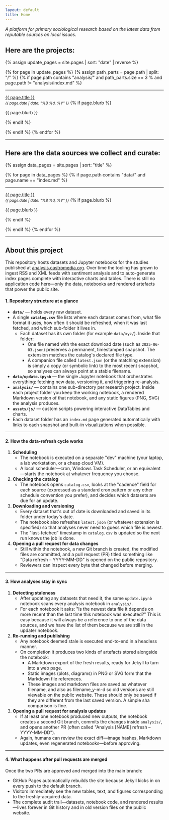 ```yaml
---
layout: default
title: Home
---
```


<p><i>A platform for primary sociological research based on the latest data from reputable sources on local issues.</i></p>

## Here are the projects:

<div markdown="0">

{% assign update_pages = site.pages | sort: "date" | reverse %}

{% for page in update_pages %}
  {% assign path_parts = page.path | split: "/" %}
  {% if page.path contains "analysis/" and path_parts.size == 3 % and page.path != "analysis/index.md" %}
    <hr>
    <p>
      <a href="{{ page.url }}">{{ page.title }}</a><br>
      <small><em>{{ page.date | date: "%B %d, %Y" }}</em></small>
      {% if page.blurb %}<p>{{ page.blurb }}</p>{% endif %}
    </p>
  {% endif %}
{% endfor %}

</div>

---

## Here are the data sources we collect and curate:

<div markdown="0">

{% assign data_pages = site.pages | sort: "title" %}

{% for page in data_pages %}
  {% if page.path contains "data/" and page.name == "index.md" %}
    <hr>
    <p>
      <a href="{{ page.url }}">{{ page.title }}</a><br>
      <small><em>{{ page.date | date: "%B %d, %Y" }}</em></small>
      {% if page.blurb %}<p>{{ page.blurb }}</p>{% endif %}
    </p>
  {% endif %}
{% endfor %}

</div>

---

## About this project

This repository hosts datasets and Jupyter notebooks for the studies published at [analysis.castromedia.org](https://analysis.castromedia.org).
Over time the tooling has grown to ingest RSS and XML feeds with sentiment analysis and to auto-generate index pages complete with interactive charts and tables.
There is still no application code here—only the data, notebooks and rendered artefacts that power the public site.


#### 1. Repository structure at a glance

* **`data/`** — holds every raw dataset.
* A single **`catalog.csv`** file lists where each dataset comes from, what file format it uses, how often it should be refreshed, when it was last fetched, and which sub-folder it lives in.
  * Each dataset has its own folder (for example `data/xyz/`). Inside that folder:
    * One file named with the exact download date (such as `2025-06-03.json`) preserves a permanent, timestamped snapshot. The extension matches the catalog's declared file type.
    * A companion file called `latest.json` (or the matching extension) is simply a copy (or symbolic link) to the most recent snapshot, so analyses can always point at a stable filename.
* **`data/update.ipynb`** — the single Jupyter notebook that orchestrates everything: fetching new data, versioning it, and triggering re-analysis.
* **`analysis/`** — contains one sub-directory per research project. Inside each project folder you keep the working notebook, a rendered Markdown version of that notebook, and any static figures (PNG, SVG) the analysis produces.
* **`assets/js/`** — custom scripts powering interactive DataTables and charts.
* Each dataset folder has an `index.md` page generated automatically with links to each snapshot and built-in visualizations when possible.

---

#### 2. How the data-refresh cycle works

1. **Scheduling**
   * The notebook is executed on a separate "dev" machine (your laptop, a lab workstation, or a cheap cloud VM).
   * A local scheduler—cron, Windows Task Scheduler, or an equivalent—starts the notebook at whatever frequency you choose.
2. **Checking the catalog**
   * The notebook opens `catalog.csv`, looks at the "cadence" field for each source (expressed as a standard cron pattern or any other schedule convention you prefer), and decides which datasets are due for an update.
3. **Downloading and versioning**
   * Every dataset that's out of date is downloaded and saved in its folder under today's date.
   * The notebook also refreshes `latest.json` (or whatever extension is specified) so that analyses never need to guess which file is newest.
   * The "last-fetched" timestamp in `catalog.csv` is updated so the next run knows the job is done.
4. **Opening a pull request for data changes**
   * Still within the notebook, a new Git branch is created, the modified files are committed, and a pull request (PR) titled something like "Data refresh – YYYY-MM-DD" is opened on the public repository.
   * Reviewers can inspect every byte that changed before merging.

---

#### 3. How analyses stay in sync

1. **Detecting staleness**
   * After updating any datasets that need it, the same `update.ipynb` notebook scans every analysis notebook in `analysis/`.
   * For each notebook it asks: "Is the newest data file it depends on more recent than the last time this notebook was executed?" This is easy because it will always be a reference to one of the data sources, and we have the list of them because we are still in the updater notebook.
2. **Re-running and publishing**
   * Any notebook deemed stale is executed end-to-end in a headless manner.
   * On completion it produces two kinds of artefacts stored alongside the notebook:
     * A Markdown export of the fresh results, ready for Jekyll to turn into a web page.
     * Static images (plots, diagrams) in PNG or SVG form that the Markdown file references.
     * These images and markdown files are saved as whatever filename, and also as filename_y-m-d so old versions are still viewable on the public website. These should only be saved if they are different from the last saved version. A simple sha comparison is fine.
3. **Opening a pull request for analysis updates**
   * If at least one notebook produced new outputs, the notebook creates a second Git branch, commits the changes inside `analysis/`, and opens another PR (often called "Analysis [NAME] refresh – YYYY-MM-DD").
   * Again, humans can review the exact diff—image hashes, Markdown updates, even regenerated notebooks—before approving.

---

#### 4. What happens after pull requests are merged

Once the two PRs are approved and merged into the main branch:

* GitHub Pages automatically rebuilds the site because Jekyll kicks in on every push to the default branch.
* Visitors immediately see the new tables, text, and figures corresponding to the freshly-acquired data.
* The complete audit trail—datasets, notebook code, and rendered results—lives forever in Git history and in old version files on the public website.

